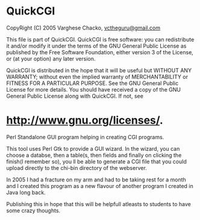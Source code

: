 QuickCGI
========

CopyRight (C) 2005 Varghese Chacko, vctheguru@gmail.com

This file is part of QuickCGI.
QuickCGI is free software: you can redistribute it and/or modify it under the terms of the GNU General Public License as published by the Free Software Foundation, either version 3 of the License, or (at your option) any later version.

QuickCGI is distributed in the hope that it will be useful but WITHOUT ANY WARRANTY; without even the implied warranty of MERCHANTABILITY or FITNESS FOR A PARTICULAR PURPOSE.  See the GNU General Public License for more details. You should have received a copy of the GNU General Public License along with QuickCGI.  If not, see 

<http://www.gnu.org/licenses/>.
======================================================================


Perl Standalone GUI program helping in creating CGI programs.

This tool uses Perl Gtk to provide a GUI wizard. In the wizard, you can choose a databse, then a table(s, then fields and finally on clicking the finish(I remember so), you ll be able to generate a CGI file that you could upload directly to the chi-bin directory of the webserver. 

In 2005 I had a fracture on my arm and had to be taking rest for a month and I created this program as a new flavour of another program I created in Java long back.

Publishing this in hope that this will be helpfull atleasts to students to have some crazy thoughts.
